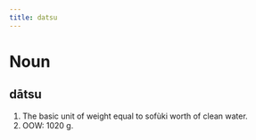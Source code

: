 ```yaml
---
title: datsu
---
```


# Noun

## dātsu

1. The basic unit of weight equal to sofùki worth of clean water.
2. OOW: 1020 g.
